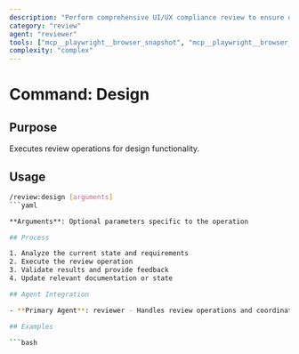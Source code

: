 ```yaml
---
description: "Perform comprehensive UI/UX compliance review to ensure design system adherence and accessibility"
category: "review"
agent: "reviewer"
tools: ["mcp__playwright__browser_snapshot", "mcp__playwright__browser_navigate", "Read", "Grep"]
complexity: "complex"
---
```


# Command: Design

## Purpose

Executes review operations for design functionality.

## Usage

```bash
/review:design [arguments]
```yaml

**Arguments**: Optional parameters specific to the operation

## Process

1. Analyze the current state and requirements
2. Execute the review operation
3. Validate results and provide feedback
4. Update relevant documentation or state

## Agent Integration

- **Primary Agent**: reviewer - Handles review operations and coordination

## Examples

```bash
